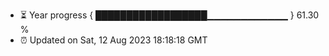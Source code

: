 - ⏳ Year progress { ██████████████████▁▁▁▁▁▁▁▁▁▁▁▁ } 61.30 %
- ⏰ Updated on Sat, 12 Aug 2023 18:18:18 GMT

